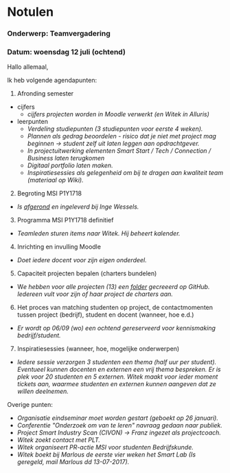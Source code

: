 # Notulen

### Onderwerp: Teamvergadering

### Datum: woensdag 12 juli (ochtend)

Hallo allemaal,

Ik heb volgende agendapunten:

1. Afronding semester
+ cijfers
  + *cijfers projecten worden in Moodle verwerkt (en Witek in Alluris)*
+ leerpunten
  + *Verdeling studiepunten (3 studiepunten voor eerste 4 weken).*
  + *Plannen als gedrag beoordelen - risico dat je niet met project mag beginnen -> student zelf uit laten leggen aan opdrachtgever.*
  + *In projectuitwerking elementen Smart Start / Tech / Connection / Business laten terugkomen*
  + *Digitaal portfolio laten maken.*
  + *Inspiratiesessies als gelegenheid om bij te dragen aan kwaliteit team (materiaal op Wiki).*

2. Begroting MSI P1Y1718
+ *Is [afgerond](https://docs.google.com/spreadsheets/d/1PNbY5Qs2hQJumr_VUEl_D2zznkajfYWZGTWmpRMc7mw/edit?usp=sharing) en ingeleverd bij Inge Wessels.*

3. Programma MSI P1Y1718 definitief
+ *Teamleden sturen items naar Witek. Hij beheert kalender.*

4. Inrichting en invulling Moodle
+ *Doet iedere docent voor zijn eigen onderdeel.*

5. Capaciteit projecten bepalen (charters bundelen)
+ W*e hebben voor alle projecten (13) een [folder](https://github.com/minorsmart/sep2017/tree/master/docs/projecten) gecreeerd op GitHub. Iedereen vult voor zijn of haar project de charters aan.*
6. Het proces van matching studenten op project, de contactmomenten tussen project (bedrijf), student en docent (wanneer, hoe e.d.)
+ *Er wordt op 06/09 (wo) een ochtend gereserveerd voor kennismaking bedrijf/student.*
7. Inspiratiesessies (wanneer, hoe, mogelijke onderwerpen)
  + *Iedere sessie verzorgen 3 studenten een thema (half uur per student). Eventueel kunnen docenten en externen een vrij thema bespreken. Er is plek voor 20 studenten en 5 externen. Witek maakt voor ieder moment tickets aan, waarmee studenten en externen kunnen aangeven dat ze willen deelnemen.*
  
Overige punten:
+ *Organisatie eindseminar moet worden gestart (geboekt op 26 januari).*
+ *Conferentie "Onderzoek om van te leren" navraag gedaan naar publiek.*
+ *Project Smart Industry Scan (CIVON) -> Franz ingezet als projectcoach.*
+ *Witek zoekt contact met PLT.*
+ *Witek organiseert PR-actie MSI voor studenten Bedrijfskunde.*
+ *Witek boekt bij Marlous de eerste vier weken het Smart Lab (Is geregeld, mail Marlous dd 13-07-2017).*

